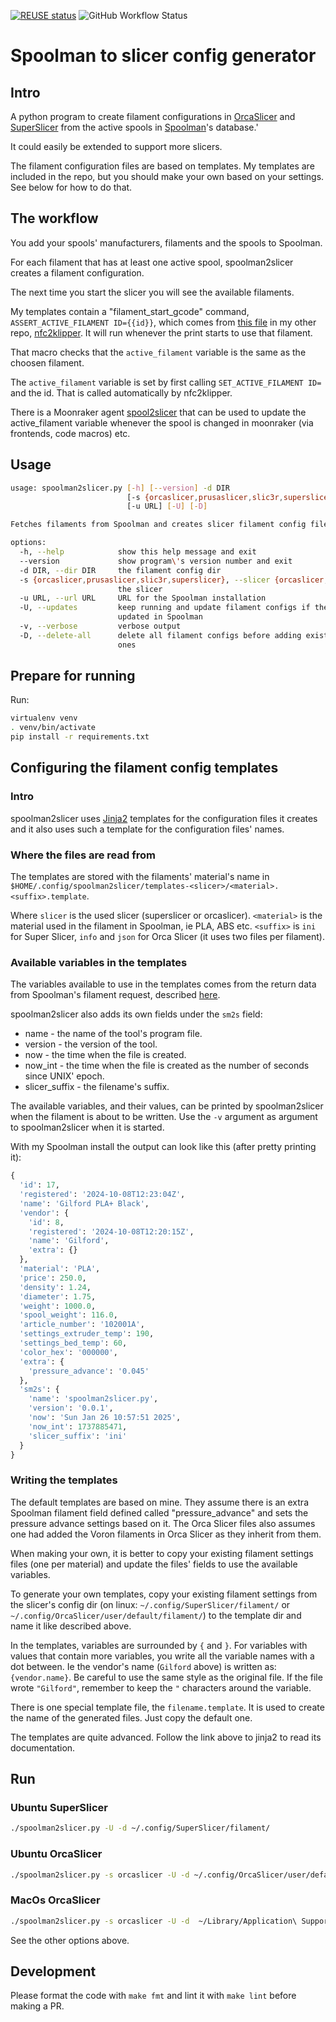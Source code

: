 <!--
SPDX-FileCopyrightText: 2024 Sebastian Andersson <sebastian@bittr.nu>

SPDX-License-Identifier: GPL-3.0-or-later
-->

[![REUSE status](https://api.reuse.software/badge/github.com/bofh69/spoolman2slicer)](https://api.reuse.software/info/github.com/bofh69/spoolman2slicer)
![GitHub Workflow Status](https://github.com/bofh69/spoolman2slicer/actions/workflows/pylint.yml/badge.svg)

# Spoolman to slicer config generator

## Intro

A python program to create filament configurations in
[OrcaSlicer](https://github.com/SoftFever/OrcaSlicer)
and
[SuperSlicer](https://github.com/supermerill/SuperSlicer)
from the active spools in [Spoolman](https://github.com/Donkie/Spoolman)'s database.'

It could easily be extended to support more slicers.

The filament configuration files are based on templates. My templates
are included in the repo, but you should make your own based on your
settings. See below for how to do that.

<!--
It should be possible to use it with
[slic3r](https://github.com/slic3r/Slic3r)
and [PrusaSlicer](https://github.com/prusa3d/PrusaSlicer) too, but there are no included templates for them.
-->

## The workflow

You add your spools' manufacturers, filaments and the spools to Spoolman.

For each filament that has at least one active spool, spoolman2slicer creates a
filament configuration.

The next time you start the slicer you will see the available filaments.

My templates contain a "filament_start_gcode" command, `ASSERT_ACTIVE_FILAMENT ID={{id}}`,
which comes from
[this file](https://github.com/bofh69/nfc2klipper/blob/v0.0.4/klipper-spoolman.cfg) in
my other repo, [nfc2klipper](https://github.com/bofh69/nfc2klipper).
It will run whenever the print starts to use that filament.

That macro checks that the `active_filament` variable is the same as the choosen filament.

The `active_filament` variable is set by first calling `SET_ACTIVE_FILAMENT ID=` and the id.
That is called automatically by nfc2klipper.

There is a Moonraker agent [spool2slicer](https://github.com/bofh69/spool2slicer)
that can be used to update the active_filament variable whenever the spool is changed
in moonraker (via frontends, code macros) etc.


## Usage

```sh
usage: spoolman2slicer.py [-h] [--version] -d DIR
                          [-s {orcaslicer,prusaslicer,slic3r,superslicer}]
                          [-u URL] [-U] [-D]

Fetches filaments from Spoolman and creates slicer filament config files.

options:
  -h, --help            show this help message and exit
  --version             show program\'s version number and exit
  -d DIR, --dir DIR     the filament config dir
  -s {orcaslicer,prusaslicer,slic3r,superslicer}, --slicer {orcaslicer,prusaslicer,slic3r,superslicer}
                        the slicer
  -u URL, --url URL     URL for the Spoolman installation
  -U, --updates         keep running and update filament configs if they\'re
                        updated in Spoolman
  -v, --verbose         verbose output
  -D, --delete-all      delete all filament configs before adding existing
                        ones
```

## Prepare for running

Run:
```sh
virtualenv venv
. venv/bin/activate
pip install -r requirements.txt
```


## Configuring the filament config templates

### Intro

spoolman2slicer uses [Jinja2](https://palletsprojects.com/p/jinja/)
templates for the configuration files it creates and it also uses
such a template for the configuration files' names.

### Where the files are read from

The templates are stored with the filaments' material's name in
`$HOME/.config/spoolman2slicer/templates-<slicer>/<material>.<suffix>.template`.

Where `slicer` is the used slicer (superslicer or orcaslicer).
`<material>` is the material used in the filament in Spoolman, ie PLA, ABS etc.
`<suffix>` is `ini` for Super Slicer, `info` and `json` for Orca Slicer
(it uses two files per filament).

### Available variables in the templates

The variables available to use in the templates comes from the return
data from Spoolman's filament request, described
[here](https://donkie.github.io/Spoolman/#tag/filament/operation/Get_filament_filament__filament_id__get).

spoolman2slicer also adds its own fields under the `sm2s` field:
* name - the name of the tool's program file.
* version - the version of the tool.
* now - the time when the file is created.
* now_int - the time when the file is created as the number of seconds since UNIX' epoch.
* slicer_suffix - the filename's suffix.


The available variables, and their values, can be printed by spoolman2slicer when
the filament is about to be written. Use the `-v` argument as argument
to spoolman2slicer when it is started.

With my Spoolman install the output can look like this (after pretty printing it):
```python
{
  'id': 17,
  'registered': '2024-10-08T12:23:04Z',
  'name': 'Gilford PLA+ Black',
  'vendor': {
    'id': 8,
    'registered': '2024-10-08T12:20:15Z',
    'name': 'Gilford',
    'extra': {}
  },
  'material': 'PLA',
  'price': 250.0,
  'density': 1.24,
  'diameter': 1.75,
  'weight': 1000.0,
  'spool_weight': 116.0,
  'article_number': '102001A',
  'settings_extruder_temp': 190,
  'settings_bed_temp': 60,
  'color_hex': '000000',
  'extra': {
    'pressure_advance': '0.045'
  },
  'sm2s': {
    'name': 'spoolman2slicer.py',
    'version': '0.0.1',
    'now': 'Sun Jan 26 10:57:51 2025',
    'now_int': 1737885471,
    'slicer_suffix': 'ini'
  }
}
```

### Writing the templates

The default templates are based on mine. They assume there is an extra
Spoolman filament field defined called "pressure_advance" and sets the
pressure advance settings based on it. The Orca Slicer files also assumes
one had added the Voron filaments in Orca Slicer as they inherit from them.

When making your own, it is better to copy your existing filament settings
files (one per material) and update the files' fields to use
the available variables.

To generate your own templates, copy your existing filament settings
from the slicer's config dir (on linux: `~/.config/SuperSlicer/filament/` or
`~/.config/OrcaSlicer/user/default/filament/`) to the template dir and
name it like described above.

In the templates, variables are surrounded by `{` and `}`.
For variables with values that contain more variables, you write all
the variable names with a dot between. Ie the vendor's name (`Gilford`
above) is written as: `{vendor.name}`. Be careful to use the same style as
the original file. If the file wrote `"Gilford"`, remember to keep the
`"` characters around the variable.

There is one special template file, the `filename.template`. It is used to create
the name of the generated files. Just copy the default one.

The templates are quite advanced. Follow the link above to jinja2 to
read its documentation.


## Run

### Ubuntu SuperSlicer
```sh
./spoolman2slicer.py -U -d ~/.config/SuperSlicer/filament/
```
### Ubuntu OrcaSlicer
```sh
./spoolman2slicer.py -s orcaslicer -U -d ~/.config/OrcaSlicer/user/default/filament/
```

### MacOs OrcaSlicer
```sh
./spoolman2slicer.py -s orcaslicer -U -d  ~/Library/Application\ Support/OrcaSlicer/user/default/filament
```

See the other options above.

## Development

Please format the code with `make fmt` and lint it with `make lint` before making a PR.
